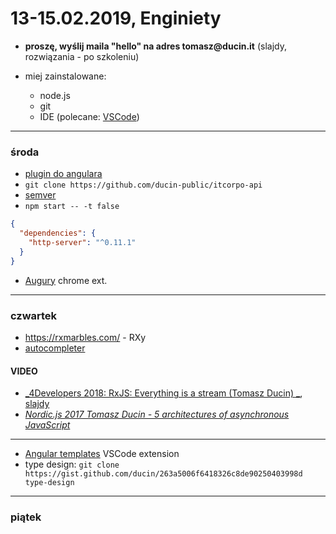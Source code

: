 # 13-15.02.2019, Enginiety

- __proszę, wyślij maila "hello" na adres tomasz@ducin.it__ (slajdy, rozwiązania - po szkoleniu)

- miej zainstalowane:
  - node.js
  - git
  - IDE (polecane: [VSCode](https://code.visualstudio.com/download))

----

### środa

- [plugin do angulara](https://marketplace.visualstudio.com/items?itemName=Mikael.Angular-BeastCode)
- `git clone https://github.com/ducin-public/itcorpo-api`
- [semver](http://semver.npmjs.com)
- `npm start -- -t false`

```json
{
  "dependencies": {
    "http-server": "^0.11.1"
  }
}
```

- [Augury](https://chrome.google.com/webstore/detail/augury/elgalmkoelokbchhkhacckoklkejnhcd) chrome ext.

----

### czwartek

- https://rxmarbles.com/ - RXy
- [autocompleter](https://goo.gl/xPC9i3)

#### VIDEO

- [_4Developers 2018: RxJS: Everything is a stream (Tomasz Ducin)
_](https://www.youtube.com/watch?v=IB5yxGGVEGk), [slajdy](https://slides.com/ducin/everything-is-a-stream)
- [_Nordic.js 2017 Tomasz Ducin - 5 architectures of asynchronous JavaScript_](https://www.youtube.com/watch?v=YXo4YOLDK1k)

----

- [Angular templates](https://marketplace.visualstudio.com/items?itemName=Angular.ng-template) VSCode extension
- type design: `git clone https://gist.github.com/ducin/263a5006f6418326c8de90250403998d type-design`

----

### piątek
